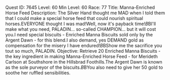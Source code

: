 Quest ID: 7645
Level: 60
Min Level: 60
Race: 77
Title: Manna-Enriched Horse Feed
Description: The Silver Hand thought me MAD when I told them that I could make a special horse feed that could nourish spiritual horses.EVERYONE thought I was mad!Well, now it's payback time!$B$BI'll make what you need, PALADIN... so-called CHAMPION... but it will cost you.I need special biscuits - Enriched Manna Biscuits sold only by the Argent Dawn - for this blend.I also demand, yes DEMAND gold as compensation for the misery I have endured!$B$BShow me the sacrifice you tout so much, PALADIN.
Objective: Retrieve 20 Enriched Manna Biscuits - the key ingredient in making Manna-Enriched Horse Feed - for Merideth Carlson at Southshore in the Hillsbrad Foothills.The Argent Dawn is known as the sole purveyor of the biscuits.$B$BYou also need to give her 50 gold to soothe her ruffled sensibilities.
